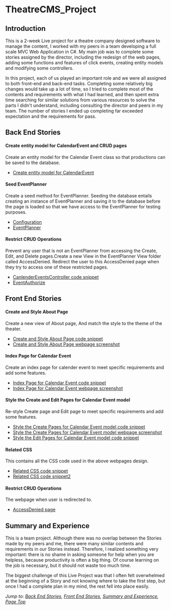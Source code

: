 # TheatreCMS_Project

## Introduction

This is a 2-week Live project for a theatre company designed software to manage the content, I worked with my peers in a team developing a full scale MVC Web Application in C#. My main job was to complete some stories assigned by the director, including the redesign of the web pages, adding some functions and features of click events, creating entity models and modifying some controllers.

In this project, each of us played an important role and we were all assigned to both front-end and back-end tasks. Completing some relatively big changes would take up a lot of time, so I tried to complete most of the contents and requirements with what I had learned, and then spent extra time searching for similar solutions from various resources to solve the parts I didn't understand, including consulting the director and peers in my team. The number of stories I ended up completing far exceeded expectation and the requirements for pass.

## Back End Stories

#### Create entity model for CalendarEvent and CRUD pages
Create an entity model for the Calendar Event class so that productions can be saved to the database.
* [Create entity model for CalendarEvent](https://github.com/Jiaha0-Zhang/TheatreCMS_Project/blob/main/Stories/CalendarEventProps.png)


#### Seed EventPlanner
Create a seed method for EventPlanner. Seeding the database entails creating an instance of EventPlanner and saving it to the database before the page is loaded so that we have access to the EventPlanner for testing purposes.
* [Configuration](https://github.com/Jiaha0-Zhang/TheatreCMS_Project/blob/main/Stories/Configuration.png)
* [EventPlanner](https://github.com/Jiaha0-Zhang/TheatreCMS_Project/blob/main/Stories/Eventplanner.png)

#### Restrict CRUD Operations
Prevent any user that is not an EventPlanner from accessing the Create, Edit, and Delete pages.Create a new View in the EventPlanner View folder called AccessDenied. Redirect the user to this AccessDenied page when they try to access one of these restricted pages.
* [CanlenderEventsController code snippet](https://github.com/Jiaha0-Zhang/TheatreCMS_Project/blob/main/Stories/CanlendarEventsController.png)
* [EventAuthorize](https://github.com/Jiaha0-Zhang/TheatreCMS_Project/blob/main/Stories/EventAuthorize.png)


## Front End Stories

#### Create and Style About Page
Create a new view of About page, And match the style to the theme of the theater.
* [Create and Style About Page code snippet](https://github.com/Jiaha0-Zhang/TheatreCMS_Project/blob/main/Stories/About_cshtml.png)
* [Create and Style About Page webpage screenshot](https://github.com/Jiaha0-Zhang/TheatreCMS_Project/blob/main/Stories/AboutPage.png)

#### Index Page for Calendar Event
Create an index page for calender event to meet specific requirements and add some features.
* [Index Page for Calendar Event code snippet](https://github.com/Jiaha0-Zhang/TheatreCMS_Project/blob/main/Stories/index.png)
* [Index Page for Calendar Event webpage screenshot](https://github.com/Jiaha0-Zhang/TheatreCMS_Project/blob/main/Stories/IndexPage.png)

#### Style the Create and Edit Pages for Calendar Event model
Re-style Create page and Edit page to meet specific requirements and add some features.
* [Style the Create Pages for Calendar Event model code snippet](https://github.com/Jiaha0-Zhang/TheatreCMS_Project/blob/main/Stories/Create.png)
* [Style the Create Pages for Calendar Event model webpage screenshot](https://github.com/Jiaha0-Zhang/TheatreCMS_Project/blob/main/Stories/CreatePage.png)
* [Style the Edit Pages for Calendar Event model code snippet](https://github.com/Jiaha0-Zhang/TheatreCMS_Project/blob/main/Stories/Edit.png)

#### Related CSS
This contains all the CSS code used in the above webpages design.
* [Related CSS code snippet](https://github.com/Jiaha0-Zhang/TheatreCMS_Project/blob/main/Stories/ProdCss.png)
* [Related CSS code snippet2](https://github.com/Jiaha0-Zhang/TheatreCMS_Project/blob/main/Stories/SiteCss.png)

#### Restrict CRUD Operations
The webpage when user is redirected to.
* [AccessDenied page](https://github.com/Jiaha0-Zhang/TheatreCMS_Project/blob/main/Stories/AccessDenied.png)

## Summary and Experience

This is a team project. Although there was no overlap between the Stories made by my peers and me, there were many similar contents and requirements in our Stories instead. Therefore, I realized something very important: there is no shame in asking someone for help when you are helpless, because productivity is often a big thing. Of course learning on the job is necessary, but it should not waste too much time.

The biggest challenge of this Live Project was that I often felt overwhelmed at the beginning of a Story and not knowing where to take the first step, but once I had a complete plan in my mind, the rest fell into place easily. 


*Jump to: [Back End Stories](#back-end-stories), [Front End Stories](#front-end-stories), [Summary and Experience](#other-skills-learned), [Page Top](#live-project)*


